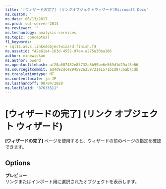 ```yaml
---
title: '[ウィザードの完了] (リンクオブジェクトウィザード)Microsoft Docs'
ms.custom: ''
ms.date: 06/13/2017
ms.prod: sql-server-2014
ms.reviewer: ''
ms.technology: analysis-services
ms.topic: conceptual
f1_keywords:
- sql12.asvs.linkedobjectwizard.finish.f4
ms.assetid: f42e61a4-163d-4552-97e4-a275a30ba106
author: minewiskan
ms.author: owend
ms.openlocfilehash: af28a607482e83732a8b99be6e569d1d29af8e66
ms.sourcegitcommit: ad4d92dce894592a259721a1571b1d8736abacdb
ms.translationtype: MT
ms.contentlocale: ja-JP
ms.lasthandoff: 08/04/2020
ms.locfileid: "87633511"
---
```

# <a name="completing-the-wizard-linked-object-wizard"></a>[ウィザードの完了] (リンク オブジェクト ウィザード)
  **[ウィザードの完了]** ページを使用すると、ウィザードの前のページの指定を確認できます。  
  
## <a name="options"></a>Options  
 **プレビュー**  
 リンクまたはインポート用に選択されたオブジェクトを表示します。  
  
  
